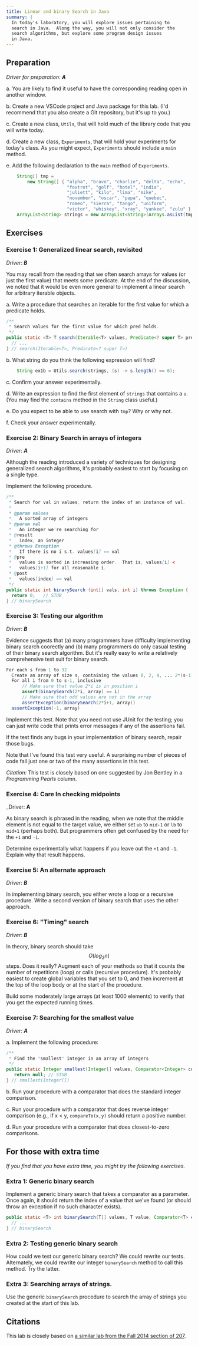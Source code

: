 ```yaml
---
title: Linear and binary Search in Java
summary: |
  In today's laboratory, you will explore issues pertaining to
  search in Java.  Along the way, you will not only consider the
  search algorithms, but explore some program design issues
  in Java.
---
```

Preparation
-----------

_Driver for preparation: **A**_

a. You are likely to find it useful to have <ulink
url='../readings/search.html'>the corresponding reading</ulink>
open in another window.

b. Create a new VSCode project and Java package for this lab.
(I'd recommend that you also create a Git repository, but it's up
to you.)

c. Create a new class, `Utils`, that will hold much of the library
code that you will write today.

d. Create a new class, `Experiments`, that will hold your experiments
for today's class.  As you might expect, `Experiments` should include
a `main` method.

e. Add the following declaration to the `main` method of
`Experiments`.

```java
    String[] tmp = 
        new String[] { "alpha", "bravo", "charlie", "delta", "echo",
                       "foxtrot", "golf", "hotel", "india",
                       "juliett", "kilo", "lima", "mike", 
                       "november", "oscar", "papa", "quebec",
                       "romeo", "sierra", "tango", "uniform",
                       "victor", "whiskey", "xray", "yankee", "zulu" };
    ArrayList<String> strings = new ArrayList<String>(Arrays.asList(tmp));
```

Exercises
---------

### Exercise 1: Generalized linear search, revisited 

_Driver: **B**_

You may recall from the reading that we often search arrays for
values (or just the first value) that meets some predicate.  At
the end of the discussion, we noted that it would be even more general
to implement a linear search for arbitrary iterable objects.

a. Write a procedure that searches an iterable for the first value
for which a predicate holds.

```java
/**
 * Search values for the first value for which pred holds.
 */
public static <T> T search(Iterable<T> values, Predicate<? super T> pred) throws Exception {
  // ...
} // search(Iterable<T>, Predicate<? super T>)
```

b. What string do you think the following expression will find?

```java
    String ex1b = Utils.search(strings, (s) -> s.length() == 6);
```

c. Confirm your answer experimentally.

d. Write an expression to find the first element of `strings` that
contains a `u`.  (You may find the `contains` method in the
`String` class useful.)

e. Do you expect to be able to use search with `tmp`?  Why or why
not.

f. Check your answer experimentally.

### Exercise 2: Binary Search in arrays of integers

_Driver: **A**_

Although the reading introduced a variety of techniques for designing
generalized search algorithms, it's probably easiest to start by
focusing on a single type.

Implement the following procedure.

```java
/**
 * Search for val in values, return the index of an instance of val.
 *
 * @param values
 *   A sorted array of integers
 * @param val
 *   An integer we're searching for
 * @result
 *   index, an integer
 * @throws Exception
 *   If there is no i s.t. values[i] == val
 * @pre
 *   values is sorted in increasing order.  That is, values[i] <
 *   values[i+1] for all reasonable i.
 * @post
 *   values[index] == val
 */
public static int binarySearch (int[] vals, int i) throws Exception {
  return 0;   // STUB
} // binarySearch
```

### Exercise 3: Testing our algorithm

_Driver: **B**_

Evidence suggests that (a) many programmers have difficulty implementing
binary search coorectly and (b) many programmers do only casual testing
of their binary search algorithm.  But it's really easy to write a
relatively comprehensive test suit for binary search. 

```java
For each s from 1 to 32
  Create an array of size s, containing the values 0, 2, 4, ... 2*(s-1)
  For all i from 0 to s-1, inclusive
      // Make sure that value 2*i is in position i
      assert(binarySearch(2*i, array) == i)
      // Make sure that odd values are not in the array
      assertException(binarySearch(2*i+1, array))
  assertException(-1, array)
```

Implement this test.  Note that you need not use JUnit for the testing;
you can just write code that prints error messages if any of the assertions
fail.

If the test finds any bugs in your implementation of binary search, repair 
those bugs.

Note that I've found this test very useful.  A surprising number of
pieces of code fail just one or two of the many assertions in this test.

*Citation:* This test is closely based on one suggested
by Jon Bentley in a _Programming Pearls_ column.

### Exercise 4: Care In checking midpoints

_Driver: **A**

As binary search is phrased in the reading, when we note that the
middle element is not equal to the target value, we either set `ub`
to `mid-1` or `lb` to `mid+1` (perhaps both).  But programmers often
get confused by the need for the `+1` and `-1`.

Determine experimentally what happens if you leave out the `+1` and
`-1`.  Explain why that result happens.

### Exercise 5: An alternate approach

_Driver: **B**_

In implementing binary search, you either wrote a loop or a
recursive procedure.  Write a second version of binary search
that uses the other approach.

### Exercise 6: "Timing" search

_Driver: **B**_

In theory, binary search should take $$O(log_2n)$$ steps.  Does it
really?  Augment each of your methods so that it counts the number
of repetitions (loop) or calls (recursive procedure).  It's probably
easiest to create global variables that you set to 0, and then
increment at the top of the loop body or at the start of the
procedure.

Build some moderately large arrays (at least 1000 elements) to verify
that you get the expected running times.

### Exercise 7: Searching for the smallest value

_Driver: **A**_

a. Implement the following procedure:

```java
/**
 * Find the "smallest" integer in an array of integers
 */
public static Integer smallest(Integer[] values, Comparator<Integer> compare) {
   return null; // STUB
} // smallest(Integer[])
```

b. Run your procedure with a comparator that does the standard
integer comparison.

c. Run your procedure with a comparator that does reverse integer
comparison (e.g., if x < y, `compareTo(x,y)` should 
return a positive number.

d. Run your procedure with a comparator that does closest-to-zero
comparisons.

For those with extra time
-------------------------

_If you find that you have extra time, you might try the following
exercises._

### Extra 1: Generic binary search

Implement a generic binary search that takes a comparator as
a parameter.  Once again, it should return the index of a value that
we've found (or should throw an exception if no such character
exists).

```java
public static <T> int binarySearch(T[] values, T value, Comparator<T> compare) throws Exception {
  // ...
} // binarySearch
```

### Extra 2: Testing generic binary search

How could we test our generic binary search?  We could rewrite our
tests.  Alternately, we could rewrite our integer `binarySearch`
method to call this method.  Try the latter.

### Extra 3: Searching arrays of strings.

Use the generic `binarySearch` procedure to search the array of strings
you created at the start of this lab.

Citations
---------

This lab is closely based on [a similar lab from the Fall 2014 section
of 207](https://www.cs.grinnell.edu/~rebelsky/Courses/CSC207/2014F/labs/search.html).  

